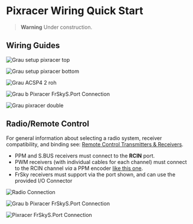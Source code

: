 # Pixracer Wiring Quick Start

> **Warning** Under construction.

## Wiring Guides

![Grau setup pixracer top](../../assets/flight_controller/pixracer/grau_setup_pixracer_top.jpg)

![Grau setup pixracer bottom](../../assets/flight_controller/pixracer/grau_setup_pixracer_bottom.jpg)

![Grau ACSP4 2 roh](../../assets/flight_controller/pixracer/grau_acsp4_2_roh.jpg)

![Grau b Pixracer FrSkyS.Port Connection](../../assets/flight_controller/pixracer/grau_b_pixracer_frskys.port_connection.jpg)


![Grau pixracer double](../../assets/flight_controller/pixracer/grau_pixracer_double.jpg)


## Radio/Remote Control

For general information about selecting a radio system, receiver compatibility, and binding see: [Remote Control Transmitters & Receivers](../getting_started/rc_transmitter_receiver.md).

- PPM and S.BUS receivers must connect to the **RCIN** port.
- PWM receivers (with individual cables for each channel) must connect
  to the RCIN channel *via* a PPM encoder 
  [like this one](http://www.getfpv.com/radios/radio-accessories/holybro-ppm-encoder-module.html).
- FrSky receivers must support via the port shown, and can use the provided I/O Connector
  
![Radio Connection](../../assets/flight_controller/pixracer/grau_setup_pixracer_radio.jpg)

![Grau b Pixracer FrSkyS.Port Connection](../../assets/flight_controller/pixracer/grau_b_pixracer_frskys.port_connection.jpg)

![Pixracer FrSkyS.Port Connection](../../assets/flight_controller/pixracer/pixracer_FrSkyTelemetry.png)

